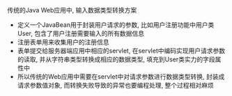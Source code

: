 传统的Java Web应用中, 输入数据类型转换方案
* 定义一个JavaBean用于封装用户请求的参数, 比如用户注册功能中用户类User, 包含了用户注册需要输入的所有数据信息
* 注册表单用来收集用户的注册信息
* 表单提交给服务器端应用中相应的servlet, 在servlet中编码实现用户请求参数的读取, 并从字符串类型转换成相应的数据类型, 填充到User类实力的字段属性中
* 所以传统的Web应用中需要在servlet中对请求参数进行数据类型转换, 封装成请求参数值对象, 而转换失败导致的异常也要编程处理, 整个过程相对麻烦

